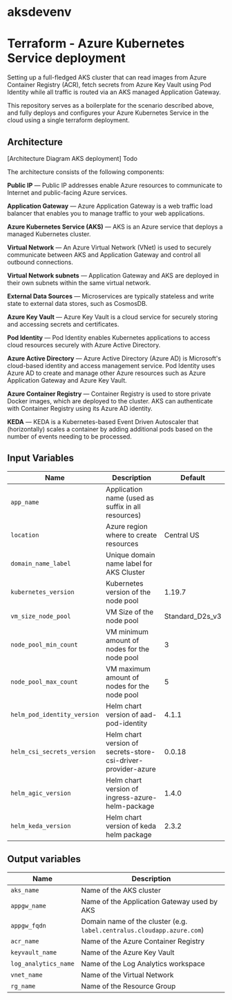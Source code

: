 # aksdevenv
# Terraform - Azure Kubernetes Service deployment

 Setting up a full-fledged AKS cluster that can read images from Azure Container Registry (ACR), fetch secrets from Azure Key Vault using Pod Identity while all traffic is routed via an AKS managed Application Gateway.

This repository serves as a boilerplate for the scenario described above, and fully deploys and configures your Azure Kubernetes Service in the cloud using a single terraform deployment.

## Architecture

[Architecture Diagram AKS deployment]
Todo

The architecture consists of the following components:

__Public IP__ —
 Public IP addresses enable Azure resources to communicate to Internet and public-facing Azure services.

__Application Gateway__ —
Azure Application Gateway is a web traffic load balancer that enables you to manage traffic to your web applications.

__Azure Kubernetes Service (AKS)__ —
AKS is an Azure service that deploys a managed Kubernetes cluster.

__Virtual Network__ —
An Azure Virtual Network (VNet) is used to securely communicate between AKS and Application Gateway and control all outbound connections.

__Virtual Network subnets__ —
Application Gateway and AKS are deployed in their own subnets within the same virtual network.

__External Data Sources__ —
Microservices are typically stateless and write state to external data stores, such as CosmosDB.

__Azure Key Vault__ —
Azure Key Vault is a cloud service for securely storing and accessing secrets and certificates.

__Pod Identity__ —
Pod Identity enables Kubernetes applications to access cloud resources securely with Azure Active Directory.

__Azure Active Directory__ —
Azure Active Directory (Azure AD) is Microsoft's cloud-based identity and access management service. Pod Identity uses Azure AD to create and manage other Azure resources such as Azure Application Gateway and Azure Key Vault.

__Azure Container Registry__ —
Container Registry is used to store private Docker images, which are deployed to the cluster. AKS can authenticate with Container Registry using its Azure AD identity.

__KEDA__ —
KEDA is a Kubernetes-based Event Driven Autoscaler that (horizontally) scales a container by adding additional pods based on the number of events needing to be processed.

## Input Variables

| Name | Description | Default |
|------|-------------|---------|
| `app_name` | Application name (used as suffix in all resources) |  | 
| `location` | Azure region where to create resources | Central US | 
| `domain_name_label` | Unique domain name label for AKS Cluster |  | 
| `kubernetes_version` | Kubernetes version of the node pool | 1.19.7 | 
| `vm_size_node_pool` | VM Size of the node pool | Standard_D2s_v3 | 
| `node_pool_min_count` | VM minimum amount of nodes for the node pool | 3 | 
| `node_pool_max_count` | VM maximum amount of nodes for the node pool | 5 | 
| `helm_pod_identity_version` | Helm chart version of aad-pod-identity | 4.1.1 | 
| `helm_csi_secrets_version` | Helm chart version of secrets-store-csi-driver-provider-azure | 0.0.18 | 
| `helm_agic_version` | Helm chart version of ingress-azure-helm-package | 1.4.0 | 
| `helm_keda_version` | Helm chart version of keda helm package | 2.3.2 | 

## Output variables

| Name | Description |
|------|-------------|
| `aks_name` | Name of the AKS cluster |
| `appgw_name` | Name of the Application Gateway used by AKS |
| `appgw_fqdn` | Domain name of the cluster (e.g. `label.centralus.cloudapp.azure.com`) |
| `acr_name` | Name of the Azure Container Registry |
| `keyvault_name` | Name of the Azure Key Vault |
| `log_analytics_name` | Name of the Log Analytics workspace |
| `vnet_name` | Name of the Virtual Network |
| `rg_name` | Name of the Resource Group |
